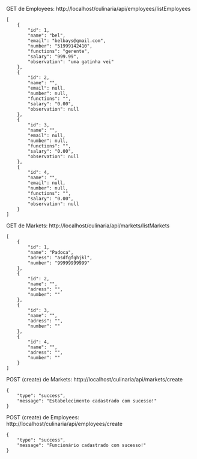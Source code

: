 GET de Employees:
http://localhost/culinaria/api/employees/listEmployees
```
[
    {
        "id": 1,
        "name": "bel",
        "email": "belbays@gmail.com",
        "number": "51999142410",
        "functions": "gerente",
        "salary": "999.99",
        "observation": "uma gatinha vei"
    },
    {
        "id": 2,
        "name": "",
        "email": null,
        "number": null,
        "functions": "",
        "salary": "0.00",
        "observation": null
    },
    {
        "id": 3,
        "name": "",
        "email": null,
        "number": null,
        "functions": "",
        "salary": "0.00",
        "observation": null
    },
    {
        "id": 4,
        "name": "",
        "email": null,
        "number": null,
        "functions": "",
        "salary": "0.00",
        "observation": null
    }
]
```

GET de Markets:
http://localhost/culinaria/api/markets/listMarkets
```
[
    {
        "id": 1,
        "name": "Padoca",
        "adress": "asdfgfghjkl",
        "number": "99999999999"
    },
    {
        "id": 2,
        "name": "",
        "adress": "",
        "number": ""
    },
    {
        "id": 3,
        "name": "",
        "adress": "",
        "number": ""
    },
    {
        "id": 4,
        "name": "",
        "adress": "",
        "number": ""
    }
]
```

POST (create) de Markets:
http://localhost/culinaria/api/markets/create

```
{
    "type": "success",
    "message": "Estabelecimento cadastrado com sucesso!"
}
```

POST (create) de Employees:
http://localhost/culinaria/api/employees/create

```
{
    "type": "success",
    "message": "Funcionário cadastrado com sucesso!"
}
```
